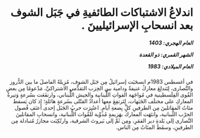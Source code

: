 <h1 dir="rtl">اندلاعُ الاشتباكات الطائفيةِ في جَبَل الشوف بعد انسحابِ الإسرائيليينَ .</h1>

<h5 dir="rtl">العام الهجري:  1403

الشهر القمري: ذو القعدة

العام الميلادي: 1983</h5>

<p dir="rtl">في أغسطس 1983م انسحَبَت إسرائيلُ مِن جَبَل الشوف، مُزِيلةً الفاصلَ ما بين الدُّروز والنَّصارى، لِتَندلِعَ معاركُ عنيفةٌ ودامية بين الحِزب التقدُّمي الاشتراكيِّ، مَدْعومًا مِن بعضِ القُوى الفِلَسطينية في مُواجَهة القواتِ اللُّبنانية والجيش اللُّبناني، وارتفَعَت بسُرعةٍ وَتيرةُ المعاركِ على مختلَف الجَبَهات، لِتَرتفِعَ معها أعدادُ القتْلى بسُرعةٍ هائلةٍ؛ إذ كان يَسقط مئاتُ المقاتلينَ مِن الطرفينِ كلَّ بِضعةِ أيامٍ. اعتُبِرَت حربُ الجَبَل إحدى أعنَفِ فُصول الحرْب اللُّبنانية، وانتَهَت المعاركُ بهَزيمةٍ مُدوِّية للقُوات اللُّبنانية، وانسحابِ المقاتلينَ النَّصارى إلى بَلدةِ دير القمَرِ، ومِن ثَمَّ إلى بَيروتَ الشرقية، وارتُكِبَت مجازرُ مُتبادلة مِن الطرفينِ، وسقَطَ المئاتُ مِن الناس.</p></br>
